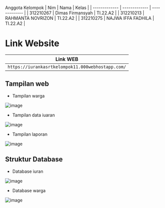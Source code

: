 Anggota Kelompok
| Nim  | Nama | Kelas | 
| ------------- | ------------- | ------------- |
| 312210267 | Dimas Firmansyah | TI.22.A2  |
| 312210213 | RAHMANTA NOVRIZON | TI.22.A2  |
| 312210275 | NAJWA IFFA FADHILA | TI.22.A2  |

# Link Website
| Link WEB |
| ---------- |
| `https://iurankasrtkelompok11.000webhostapp.com/` |


## Tampilan web
- Tampilan warga
  
![image](https://github.com/DimasF3009/ProjectUAS/assets/115687740/ce691029-500f-4b4d-9ceb-65a3e4afe2f3)
- Tampilan data iuaran
  
![image](https://github.com/DimasF3009/ProjectUAS/assets/115687740/09d2545a-faf6-40e7-be2a-a8837fb6f75d)
- Tampilan laporan
  
![image](https://github.com/DimasF3009/ProjectUAS/assets/115687740/96658050-baa1-4b9c-a00e-69e9785d27f6)




## Struktur Database

- Database iuran
  
![image](https://github.com/DimasF3009/ProjectUAS/assets/115687740/c8693fce-d65c-4f07-a483-e5ddcd060098)
- Database warga
  
![image](https://github.com/DimasF3009/ProjectUAS/assets/115687740/742c3317-b258-443c-9c85-bfe3242a0874)
